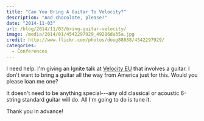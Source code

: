 ```yaml
---
title: "Can You Bring A Guitar To Velocity?"
description: "And chocolate, please?"
date: "2014-11-03"
url: /blog/2014/11/03/bring-guitar-velocity/
image: /media/2014/01/4542297929_49286da35a.jpg
credit: http://www.flickr.com/photos/doug88888/4542297929/
categories:
  - Conferences
---
```


I need help. I'm giving an Ignite talk at [Velocity
EU](http://velocityconf.com/velocityeu2014/) that involves a guitar. I
don't want to bring a guitar all the way from America just for this. Would you
please loan me one?

<!--more-->

It doesn't need to be anything special---any old classical or acoustic 6-string
standard guitar will do. All I'm going to do is tune it.  

Thank you in advance!



